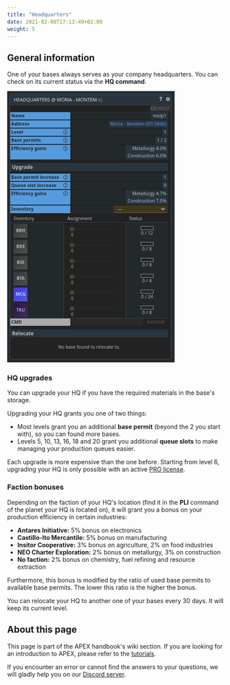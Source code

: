 ```yaml
---
title: "Headquarters"
date: 2021-02-08T17:13:49+02:00
weight: 5
---
```


## General information

One of your bases always serves as your company headquarters. You can check on its current status via the **HQ command**.

![HQ](HQ.png)

### HQ upgrades

You can upgrade your HQ if you have the required materials in the base's storage.

Upgrading your HQ grants you one of two things:
* Most levels grant you an additional **base permit** (beyond the 2 you start with), so you can found more bases.
* Levels 5, 10, 13, 16, 18 and 20 grant you additional **queue slots** to make managing your production queues easier.

Each upgrade is more expensive than the one before. Starting from level 6, upgrading your HQ is only possible with an active [PRO license](../../wiki/pro-license).

### Faction bonuses

Depending on the faction of your HQ's location (find it in the **PLI** command of the planet your HQ is located on), it will grant you a bonus on your production efficiency in certain industries:
* **Antares Initiative:** 5% bonus on electronics
* **Castillo-Ito Mercantile:** 5% bonus on manufacturing
* **Insitor Cooperative:** 3% bonus on agriculture, 2% on food industries
* **NEO Charter Exploration:** 2% bonus on metallurgy, 3% on construction
* **No faction:** 2% bonus on chemistry, fuel refining and resource extraction

Furthermore, this bonus is modified by the ratio of used base permits to available base permits. The lower this ratio is the higher the bonus.  

You can relocate your HQ to another one of your bases every 30 days. It will keep its current level.

## About this page

This page is part of the APEX handbook's wiki section. If you are looking for an introduction to APEX, please refer to the [tutorials](../../tutorials).

If you encounter an error or cannot find the answers to your questions, we will gladly help you on our [Discord server](https://discordapp.com/invite/G7gj7PT).

